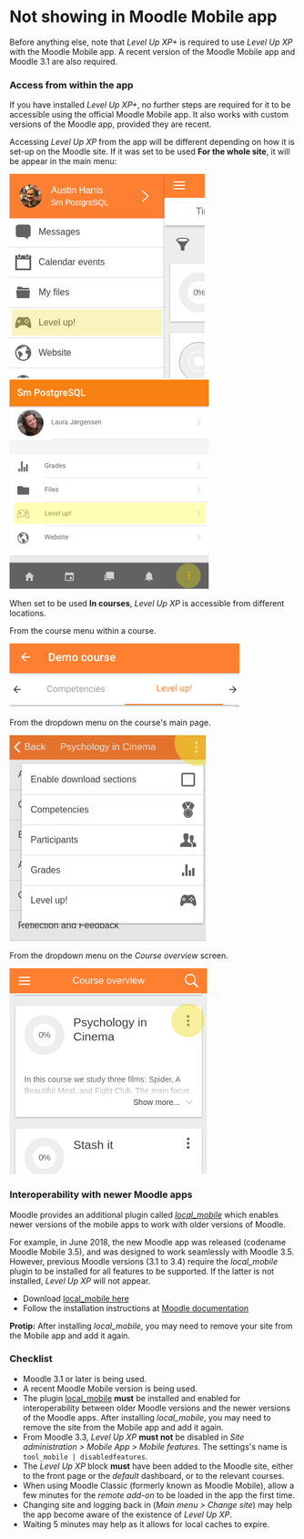 # Not showing in Moodle Mobile app

Before anything else, note that _Level Up XP+_ is required to use _Level Up XP_ with the Moodle Mobile app. A recent version of the Moodle Mobile app and Moodle 3.1 are also required.

### Access from within the app

If you have installed _Level Up XP+_, no further steps are required for it to be accessible using the official Moodle Mobile app. It also works with custom versions of the Moodle app, provided they are recent.

Accessing _Level Up XP_ from the app will be different depending on how it is set-up on the Moodle site. If it was set to be used __For the whole site__, it will be appear in the main menu:

![Screenshot](mobile-system.png)
![Screenshot](level-up-whole-site.png)

When set to be used __In courses__, _Level Up XP_ is accessible from different locations.

From the course menu within a course.

![Screenshot](mobile-course-menu.png)

From the dropdown menu on the course's main page.

![Screenshot](mobile-course-dropdown.png)

From the dropdown menu on the _Course overview_ screen.

![Screenshot](mobile-course-dropdown-2.png)

### Interoperability with newer Moodle apps

Moodle provides an additional plugin called _[local_mobile](https://moodle.org/plugins/local_mobile)_ which enables newer versions of the mobile apps to work with older versions of Moodle.

For example, in June 2018, the new Moodle app was released (codename Moodle Mobile 3.5), and was designed to work seamlessly with Moodle 3.5. However, previous Moodle versions (3.1 to 3.4) require the _local_mobile_ plugin to be installed for all features to be supported. If the latter is not installed, _Level Up XP_ will not appear.

- Download [local_mobile here](https://moodle.org/plugins/local_mobile)
- Follow the installation instructions at [Moodle documentation](https://docs.moodle.org/en/Moodle_Mobile_additional_features#Installation)

__Protip:__ After installing _local_mobile_, you may need to remove your site from the Mobile app and add it again.

### Checklist

- Moodle 3.1 or later is being used.
- A recent Moodle Mobile version is being used.
- The plugin [local_mobile](https://moodle.org/plugins/local_mobile) __must__ be installed and enabled for interoperability between older Moodle versions and the newer versions of the Moodle apps. After installing _local_mobile_, you may need to remove the site from the Mobile app and add it again.
- From Moodle 3.3, _Level Up XP_ __must not__ be disabled in _Site administration > Mobile App > Mobile features_. The settings's name is `tool_mobile | disabledfeatures`.
- The _Level Up XP_ block __must__ have been added to the Moodle site, either to the front page or the _default_ dashboard, or to the relevant courses.
- When using Moodle Classic (formerly known as Moodle Mobile), allow a few minutes for the _remote add-on_ to be loaded in the app the first time.
- Changing site and logging back in (_Main menu > Change site_) may help the app become aware of the existence of _Level Up XP_.
- Waiting 5 minutes may help as it allows for local caches to expire.
